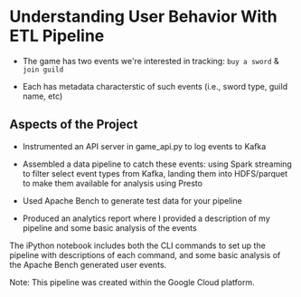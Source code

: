 # Understanding User Behavior With ETL Pipeline

- The game has two events we're interested in tracking: `buy a
  sword` & `join guild`

- Each has metadata characterstic of such events (i.e., sword type, guild name,
  etc)


## Aspects of the Project

- Instrumented an API server in game_api.py to log events to Kafka

- Assembled a data pipeline to catch these events: using Spark streaming to filter
  select event types from Kafka, landing them into HDFS/parquet to make them
  available for analysis using Presto

- Used Apache Bench to generate test data for your pipeline

- Produced an analytics report where I provided a description of my pipeline
  and some basic analysis of the events

The iPython notebook includes both the CLI commands to set up the pipeline with 
descriptions of each command, and some basic analysis of the Apache Bench generated
user events.

Note: This pipeline was created within the Google Cloud platform.

